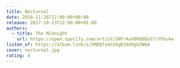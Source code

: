 ```yaml
---
title: Nocturnal
date: 2018-11-26T12:00:00+00:00
release: 2017-10-13T12:00:00+01:00
authors:
  - title: The Midnight
    url: https://open.spotify.com/artist/2NFrAuh8RQdQoS7iYFbckw
listen_of: https://album.link/s/5MDQfxmG16gD34X0gUZW6A
cover: nocturnal.jpg
rating: 4
---
```

